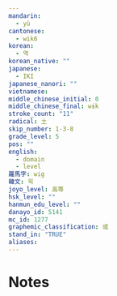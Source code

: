 ```yaml
---
mandarin:
  - yù
cantonese:
  - wik6
korean:
  - 역
korean_native: ""
japanese:
  - IKI
japanese_nanori: ""
vietnamese:
middle_chinese_initial: 0
middle_chinese_final: wɨk
stroke_count: "11"
radical: 土
skip_number: 1-3-8
grade_level: 5
pos: ""
english:
  - domain
  - level
羅馬字: wig
韓文: 윅
joyo_level: 高等
hsk_level: ""
hanmun_edu_level: ""
danayo_id: 5141
mc_id: 1277
graphemic_classification: 或
stand_in: "TRUE"
aliases:
---
```


# Notes
